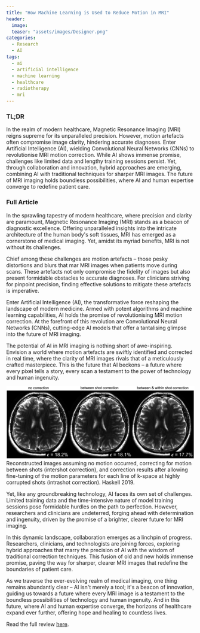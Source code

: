 ```yaml
---
title: "How Machine Learning is Used to Reduce Motion in MRI"
header:
  image: 
  teaser: "assets/images/Designer.png"
categories:
  - Research
  - AI
tags:
  - ai
  - artificial intelligence
  - machine learning
  - healthcare
  - radiotherapy
  - mri
---
```

### TL;DR
In the realm of modern healthcare, Magnetic Resonance Imaging (MRI) reigns supreme for its unparalleled precision. However, motion artefacts often compromise image clarity, hindering accurate diagnoses. Enter Artificial Intelligence (AI), wielding Convolutional Neural Networks (CNNs) to revolutionise MRI motion correction. While AI shows immense promise, challenges like limited data and lengthy training sessions persist. Yet, through collaboration and innovation, hybrid approaches are emerging, combining AI with traditional techniques for sharper MRI images. The future of MRI imaging holds boundless possibilities, where AI and human expertise converge to redefine patient care.

### Full Article
In the sprawling tapestry of modern healthcare, where precision and clarity are paramount, Magnetic Resonance Imaging (MRI) stands as a beacon of diagnostic excellence. Offering unparalleled insights into the intricate architecture of the human body's soft tissues, MRI has emerged as a cornerstone of medical imaging. Yet, amidst its myriad benefits, MRI is not without its challenges.

Chief among these challenges are motion artefacts – those pesky distortions and blurs that mar MRI images when patients move during scans. These artefacts not only compromise the fidelity of images but also present formidable obstacles to accurate diagnoses. For clinicians striving for pinpoint precision, finding effective solutions to mitigate these artefacts is imperative.

Enter Artificial Intelligence (AI), the transformative force reshaping the landscape of modern medicine. Armed with potent algorithms and machine learning capabilities, AI holds the promise of revolutionising MRI motion correction. At the forefront of this revolution are Convolutional Neural Networks (CNNs), cutting-edge AI models that offer a tantalising glimpse into the future of MRI imaging.

The potential of AI in MRI imaging is nothing short of awe-inspiring. Envision a world where motion artefacts are swiftly identified and corrected in real time, where the clarity of MRI images rivals that of a meticulously crafted masterpiece. This is the future that AI beckons – a future where every pixel tells a story, every scan a testament to the power of technology and human ingenuity.

<img src="/assets/images/haskell.jpg" alt="" class="full">
<figcaption>Reconstructed images assuming no motion occurred, correcting for motion between shots (intershot correction), and correction results after allowing fine-tuning of the motion parameters for each line of k-space at highly corrupted shots (intrashot correction). Haskell 2019.</figcaption>

Yet, like any groundbreaking technology, AI faces its own set of challenges. Limited training data and the time-intensive nature of model training sessions pose formidable hurdles on the path to perfection. However, researchers and clinicians are undeterred, forging ahead with determination and ingenuity, driven by the promise of a brighter, clearer future for MRI imaging.

In this dynamic landscape, collaboration emerges as a linchpin of progress. Researchers, clinicians, and technologists are joining forces, exploring hybrid approaches that marry the precision of AI with the wisdom of traditional correction techniques. This fusion of old and new holds immense promise, paving the way for sharper, clearer MRI images that redefine the boundaries of patient care.

As we traverse the ever-evolving realm of medical imaging, one thing remains abundantly clear – AI isn't merely a tool; it's a beacon of innovation, guiding us towards a future where every MRI image is a testament to the boundless possibilities of technology and human ingenuity. And in this future, where AI and human expertise converge, the horizons of healthcare expand ever further, offering hope and healing to countless lives.

Read the full review [here](/assets/pdf/ai_medical_review.pdf).
